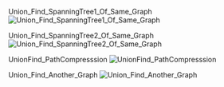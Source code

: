 Union_Find_SpanningTree1_Of_Same_Graph
![Union_Find_SpanningTree1_Of_Same_Graph](https://user-images.githubusercontent.com/53194167/148834074-9b9325d3-7bb9-48d0-baaf-857c722c6f86.PNG)


Union_Find_SpanningTree2_Of_Same_Graph
![Union_Find_SpanningTree2_Of_Same_Graph](https://user-images.githubusercontent.com/53194167/148834075-951b5aea-0349-4cce-8f8f-df4b59d6dc65.PNG)


UnionFind_PathCompresssion
![UnionFind_PathCompresssion](https://user-images.githubusercontent.com/53194167/148834076-89bce110-9eeb-4da8-9510-f4de178ed94c.PNG)


Union_Find_Another_Graph
![Union_Find_Another_Graph](https://user-images.githubusercontent.com/53194167/148834072-6bf71c04-50e4-49fa-97af-c4250c05cd0c.PNG)
